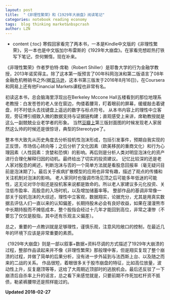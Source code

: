 ```yaml
---
layout: post
title:  "《非理性繁荣》和《1929年大崩盘》阅读笔记"
categories: notebook reading economy
tags:  blog thinking market&nbspcrash 
author: LZN
---
```


* content
{:toc}
寒假回家看完了两本书，一本是Kindle中文版的《非理性繁荣》，另一本也是中文版加尔布雷斯的《1929年大崩盘》。在家看完想趁热打铁写下笔记，奈何懒惰，现在补来。

《非理性繁荣》作者罗伯特·席勒（Robert Shiller）是耶鲁大学的行为金融学教授，2013年诺奖得主。除了这本第一版预言了00年科网泡沫和第二版语言了08年金融危机畅销书之外(据[亚马逊](https://www.amazon.com/Irrational-Exuberance-Revised-Expanded-Third/dp/0691173125/ref=sr_1_1?ie=UTF8&qid=1519524992&sr=8-1&keywords=irrational+exuberance+by+robert+shiller)，这本书第三版发于2016年8月16日)，在Coursera和网易上还有他Financial Markets课程也非常有名。

初读这本书，总会脑海里浮现出在Berkeley Mccone Hall五楼看到的那位地理系老教授：白发苍苍的老人坐在窗边，佝偻着腰背，盯着眼前的屏幕，缓缓敲击着键盘，时不时低头去找键盘上遥远的数字与标点符号。
从本书内容上的理性中立客观，旁征博引细致入微的数据支持与证据链构建；直观感受上来讲，席勒教授就是这么一副兢兢业业老学者的形象。
当然[豆瓣上](https://book.douban.com/subject/26803982/)第三版封面图的时候发现老人家居然这么帅的时候还是很惊讶，典型的Stereotype了。

整本书大致先从历史角度去分析投机性泡沫形成，包括引发事件，预期自我实现的正反馈，市场信心转向等；之后分析了文化因素（欧美移民的重商文化）和行为心理因素（人性因素：贪婪和恐惧）的影响。再后则是分析人类对明显泡沫化的资产进行合理化解释归因的动机。最终给出了切实的投资建议。
记忆比较深的还是老人家对股息的阐述，判断泡沫与否的一个简单方法就是看股息回报率（毫无疑问目前是泡沫期了）。最后关于疾病扩散模型的应用也非常有趣，描述了观点的传播和关注机制对泡沫的影响。
老人家同时也强调市场见顶之后可能多年低迷的可能性，这无论对华尔街还是投机客来说都是致命的。所以老人家建议多元化投资、关注低市盈率、高股息的入场时机，以及增加储蓄率等。
整部作品的基调非常像一部关于投机泡沫的大综述，理性中立客观，数据翔实，论据充分，尤其是用真实数据去评估人们一直以来的认知偏差，长期持股未必会有良好收益，如果在漫漫熊市中长期持股而不摊低成本，整个股指会经过十几年才能回到高位，非常之凄惨（不要忘了仅仅是股指，其中还有乐观主义偏差）。

总之，重要的一点教训就是足够理性，谨慎乐观，注意风险敞口的控制，在最近几年的环境下应该是非常重要的素质。

《1929年大崩盘》则是一部以叙事+数据+资料尽调的方式描述了1929年大崩溃的过程，整部作品读起来并不像《非理性繁荣》那般理中客，但是翔实复现了整个崩溃的过程，并做了简单的后果分析，没有进一步外延到与法西斯上台、以及随之而来的二战的关系。
作品很短，着眼很多关于股市崩盘的特征，比如高位放量，波动性上升，反复磨顶等等，这给了大周期近顶部时的逃脱机会。最后还反驳了一下崩溃后自杀率上升的谣言，总之看下来感觉就是，只要前期不作死加杠杆资不抵债，勒紧裤腰带还是照样能过的。


**Updated 2018-02-27**
